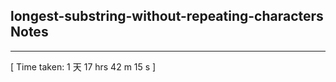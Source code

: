 <h2>longest-substring-without-repeating-characters Notes</h2><hr>[ Time taken: 1 天 17 hrs 42 m 15 s ]